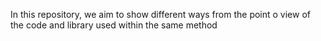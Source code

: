In this repository, we aim to show different ways from the point o view of the code and library used within the same method
